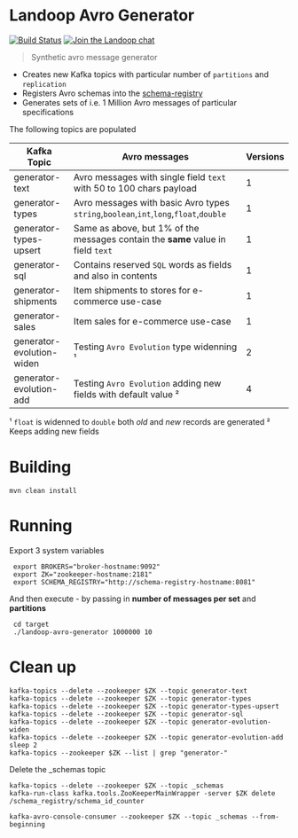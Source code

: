 # Landoop Avro Generator
[![Build Status](https://jenkins.landoop.com/buildStatus/icon?job=Avro-Generator&.png)](https://jenkins.landoop.com/job/Avro-Generator)
[![Join the Landoop chat](https://badges.gitter.im/Join%20Chat.svg)](https://gitter.im/Landoop/support)

> Synthetic avro message generator

* Creates new Kafka topics with particular number of `partitions` and `replication`
* Registers Avro schemas into the [schema-registry](https://schema-registry-ui.landoop.com)
* Generates sets of i.e. 1 Million Avro messages of particular specifications

The following topics are populated

Kafka Topic               | Avro messages                                                                         | Versions
------------------------- | ------------------------------------------------------------------------------------- | --------
generator-text            | Avro messages with single field `text` with 50 to 100 chars payload                   |    1
generator-types           | Avro messages with basic Avro types `string`,`boolean`,`int`,`long`,`float`,`double`  |    1
generator-types-upsert    | Same as above, but 1% of the messages contain the **same** value in field `text`      |    1
generator-sql             | Contains reserved `SQL` words as fields and also in contents                          |    1
generator-shipments       | Item shipments to stores for e-commerce use-case                                      |    1
generator-sales           | Item sales for e-commerce use-case                                                    |    1
generator-evolution-widen | Testing `Avro Evolution` type widenning ¹                                             |    2
generator-evolution-add   | Testing `Avro Evolution` adding new fields with default value ²                       |    4


¹ `float` is widenned to `double` both *old* and *new* records are generated
² Keeps adding new fields

# Building

    mvn clean install

# Running

Export 3 system variables

     export BROKERS="broker-hostname:9092"
     export ZK="zookeeper-hostname:2181"
     export SCHEMA_REGISTRY="http://schema-registry-hostname:8081"

And then execute - by passing in **number of messages per set** and **partitions**

     cd target
     ./landoop-avro-generator 1000000 10

# Clean up

    kafka-topics --delete --zookeeper $ZK --topic generator-text
    kafka-topics --delete --zookeeper $ZK --topic generator-types
    kafka-topics --delete --zookeeper $ZK --topic generator-types-upsert
    kafka-topics --delete --zookeeper $ZK --topic generator-sql
    kafka-topics --delete --zookeeper $ZK --topic generator-evolution-widen
    kafka-topics --delete --zookeeper $ZK --topic generator-evolution-add
    sleep 2
    kafka-topics --zookeeper $ZK --list | grep "generator-"

Delete the _schemas topic

    kafka-topics --delete --zookeeper $ZK --topic _schemas
    kafka-run-class kafka.tools.ZooKeeperMainWrapper -server $ZK delete /schema_registry/schema_id_counter

    kafka-avro-console-consumer --zookeeper $ZK --topic _schemas --from-beginning
